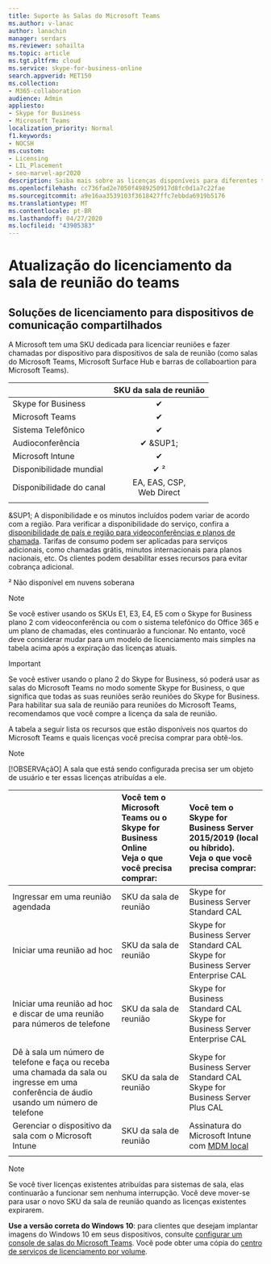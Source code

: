 ```yaml
---
title: Suporte às Salas do Microsoft Teams
ms.author: v-lanac
author: lanachin
manager: serdars
ms.reviewer: sohailta
ms.topic: article
ms.tgt.pltfrm: cloud
ms.service: skype-for-business-online
search.appverid: MET150
ms.collection:
- M365-collaboration
audience: Admin
appliesto:
- Skype for Business
- Microsoft Teams
localization_priority: Normal
f1.keywords:
- NOCSH
ms.custom:
- Licensing
- LIL_Placement
- seo-marvel-apr2020
description: Saiba mais sobre as licenças disponíveis para diferentes tipos de recursos de chamada e reunião nos quartos do Microsoft Teams.
ms.openlocfilehash: cc736fad2e7050f4989250917d8fc0d1a7c22fae
ms.sourcegitcommit: a9e16aa3539103f3618427ffc7ebbda6919b5176
ms.translationtype: MT
ms.contentlocale: pt-BR
ms.lasthandoff: 04/27/2020
ms.locfileid: "43905383"
---
```

# <a name="teams-meeting-room-licensing-update"></a>Atualização do licenciamento da sala de reunião do teams

## <a name="licensing-solutions-for-shared-communication-devices"></a>Soluções de licenciamento para dispositivos de comunicação compartilhados

A Microsoft tem uma SKU dedicada para licenciar reuniões e fazer chamadas por dispositivo para dispositivos de sala de reunião (como salas do Microsoft Teams, Microsoft Surface Hub e barras de collaboartion para Microsoft Teams).

||SKU da sala de reunião |  
|:--- |:---: |
|Skype for Business |&#x2714;|
|Microsoft Teams|  &#x2714;|
|Sistema Telefônico|  &#x2714;|
|Audioconferência|&#x2714; &SUP1;|
|Microsoft Intune|&#x2714;|  
|Disponibilidade mundial | &#x2714; &sup2;|
|Disponibilidade do canal | EA, EAS, CSP, <br/>Web Direct |
| | | |

&SUP1; A disponibilidade e os minutos incluídos podem variar de acordo com a região. Para verificar a disponibilidade do serviço, confira a [disponibilidade de país e região para videoconferências e planos de chamada](https://docs.microsoft.com/microsoftteams/country-and-region-availability-for-audio-conferencing-and-calling-plans). Tarifas de consumo podem ser aplicadas para serviços adicionais, como chamadas grátis, minutos internacionais para planos nacionais, etc. Os clientes podem desabilitar esses recursos para evitar cobrança adicional.  

&sup2; Não disponível em nuvens soberana  


> [!NOTE]
> Se você estiver usando os SKUs E1, E3, E4, E5 com o Skype for Business plano 2 com videoconferência ou com o sistema telefônico do Office 365 e um plano de chamadas, eles continuarão a funcionar. No entanto, você deve considerar mudar para um modelo de licenciamento mais simples na tabela acima após a expiração das licenças atuais.

> [!IMPORTANT]
> Se você estiver usando o plano 2 do Skype for Business, só poderá usar as salas do Microsoft Teams no modo somente Skype for Business, o que significa que todas as suas reuniões serão reuniões do Skype for Business. Para habilitar sua sala de reunião para reuniões do Microsoft Teams, recomendamos que você compre a licença da sala de reunião. 

A tabela a seguir lista os recursos que estão disponíveis nos quartos do Microsoft Teams e quais licenças você precisa comprar para obtê-los.
  
> [!NOTE]
> [!OBSERVAçãO] A sala que está sendo configurada precisa ser um objeto de usuário e ter essas licenças atribuídas a ele.

|  | Você tem o Microsoft Teams ou o Skype for Business Online <br/> Veja o que você precisa comprar:   |Você tem o Skype for Business Server 2015/2019 (local ou híbrido). <br/> Veja o que você precisa comprar:|
|:-----|:-----|:-----|
|Ingressar em uma reunião agendada  | SKU da sala de reunião  |Skype for Business Server Standard CAL  |
|Iniciar uma reunião ad hoc | SKU da sala de reunião  |Skype for Business Server Standard CAL  <br/> Skype for Business Server Enterprise CAL|
|Iniciar uma reunião ad hoc e discar de uma reunião para números de telefone |  SKU da sala de reunião |Skype for Business Standard CAL  <br/> Skype for Business Server Enterprise CAL|
|Dê à sala um número de telefone e faça ou receba uma chamada da sala ou ingresse em uma conferência de áudio usando um número de telefone  | SKU da sala de reunião  |Skype for Business Server Standard CAL  <br/> Skype for Business Server Plus CAL  |
|Gerenciar o dispositivo da sala com o Microsoft Intune |SKU da sala de reunião  |Assinatura do Microsoft Intune com [MDM local](https://docs.microsoft.com/configmgr/mdm/plan-design/plan-on-premises-mdm) |
| |||

> [!NOTE]
> Se você tiver licenças existentes atribuídas para sistemas de sala, elas continuarão a funcionar sem nenhuma interrupção. Você deve mover-se para usar o novo SKU da sala de reunião quando as licenças existentes expirarem.  

 **Use a versão correta do Windows 10**: para clientes que desejam implantar imagens do Windows 10 em seus dispositivos, consulte [configurar um console de salas do Microsoft Teams](https://docs.microsoft.com/microsoftteams/room-systems/console). Você pode obter uma cópia do [centro de serviços de licenciamento por volume](https://www.microsoft.com/Licensing/servicecenter/).
